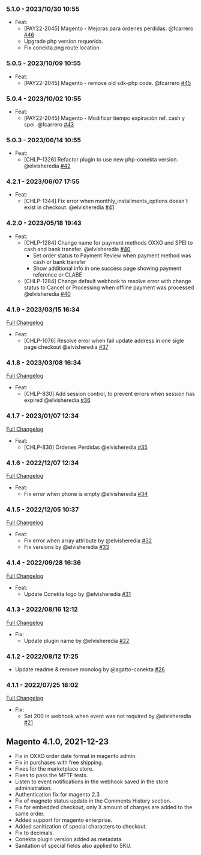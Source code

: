 ### 5.1.0 - 2023/10/30 10:55
* Feat: 
  - [PAY22-2045] Magento - Mejoras para órdenes perdidas. @fcarrero [#46](https://github.com/conekta/customer-magento-plugin/pull/46)
  - Upgrade php version requerida.
  - Fix conekta.png route location
### 5.0.5 - 2023/10/09 10:55
* Feat:
  - [PAY22-2045] Magento - remove old sdk-php code. @fcarrero [#45](https://github.com/conekta/customer-magento-plugin/pull/45)

### 5.0.4 - 2023/10/02 10:55
* Feat:
  - [PAY22-2045] Magento - Modificar tiempo expiración ref. cash y spei. @fcarrero [#43](https://github.com/conekta/customer-magento-plugin/pull/43)

### 5.0.3 - 2023/06/14 10:55
* Feat:
  - [CHLP-1326] Refactor plugin to use new php-conekta version. @elvisheredia [#42](https://github.com/conekta/customer-magento-plugin/pull/42)

### 4.2.1 - 2023/06/07 17:55
* Feat:
  - [CHLP-1344] Fix error when monthly_installments_options doesn´t exist in checkout. @elvisheredia [#41](https://github.com/conekta/customer-magento-plugin/pull/41)

### 4.2.0 - 2023/05/18 19:43
* Feat:
  - [CHLP-1284] Change name for payment methods OXXO and SPEI to cash and bank transfer. @elvisheredia [#40](https://github.com/conekta/customer-magento-plugin/pull/40)
    - Set order status to Payment Review when payment method was cash or bank transfer
    - Show additional info in one success page showing payment reference or CLABE
  - [CHLP-1284] Change default webhook to resolve error with change status to Cancel or Processing when offline payment was processed @elvisheredia [#40](https://github.com/conekta/customer-magento-plugin/pull/40)

### 4.1.9 - 2023/03/15 16:34
[Full Changelog](https://github.com/conekta/customer-magento-plugin/compare/4.1.8...4.1.9)
* Feat:
  - [CHLP-1076] Resolve error when fail update address in one sigle page checkout @elvisheredia [#37](https://github.com/conekta/customer-magento-plugin/pull/37)

### 4.1.8 - 2023/03/08 16:34
[Full Changelog](https://github.com/conekta/customer-magento-plugin/compare/4.1.7...4.1.8)
* Feat:
  - [CHLP-830] Add session control, to prevent errors when session has expired @elvisheredia [#36](https://github.com/conekta/customer-magento-plugin/pull/36)

### 4.1.7 - 2023/01/07 12:34
[Full Changelog](https://github.com/conekta/customer-magento-plugin/compare/4.1.6...4.1.7)
* Feat:
  - [CHLP-830] Órdenes Perdidas @elvisheredia [#35](https://github.com/conekta/customer-magento-plugin/pull/35)

### 4.1.6 - 2022/12/07 12:34
[Full Changelog](https://github.com/conekta/customer-magento-plugin/compare/4.1.6...4.1.5)
* Feat:
  - Fix error when phone is empty @elvisheredia [#34](https://github.com/conekta/customer-magento-plugin/pull/34)

### 4.1.5 - 2022/12/05 10:37
[Full Changelog](https://github.com/conekta/customer-magento-plugin/compare/4.1.5...4.1.4)
* Feat:
  - Fix error when array attribute by @elvisheredia [#32](https://github.com/conekta/customer-magento-plugin/pull/32)
  - Fix versions by @elvisheredia [#33](https://github.com/conekta/customer-magento-plugin/pull/33)

### 4.1.4 - 2022/09/28 16:36
[Full Changelog](https://github.com/conekta/customer-magento-plugin/compare/4.1.4...4.1.3)
* Feat:
  - Update Conekta logo by @elvisheredia [#31](https://github.com/conekta/customer-magento-plugin/pull/31)

### 4.1.3 - 2022/08/16 12:12
[Full Changelog](https://github.com/conekta/customer-magento-plugin/compare/4.1.2...4.1.1)
* Fix:
  - Update plugin name by @elvisheredia [#22](https://github.com/conekta/customer-magento-plugin/pull/22)

### 4.1.2 - 2022/08/12 17:25
* Update readme & remove monolog by @agatto-conekta [#26](https://github.com/conekta/customer-magento-plugin/pull/26)

### 4.1.1 - 2022/07/25 18:02

[Full Changelog](https://github.com/conekta/customer-magento-plugin/compare/4.1.0...4.1.1)
* Fix:
  -  Set 200 in webhook when event was not required by @elvisheredia [#21](https://github.com/conekta/customer-magento-plugin/pull/21)

Magento 4.1.0, 2021-12-23
-------------------------------------
- Fix in OXXO order date format in magento admin.
- Fix in purchases with free shipping.
- Fixes for the marketplace store.
- Fixes to pass the MFTF tests.
- Listen to event notifications in the webhook saved in the store administration.
- Authentication fix for magento 2.3
- Fix of magneto status update in the Comments History section.
- Fix for embedded checkout, only X amount of charges are added to the same order.
- Added support for magento enterprise.
- Added sanitization of special characters to checkout.
- Fix to decimals.
- Conekta plugin version added as metadata.
- Sanitation of special fields also applied to SKU.
